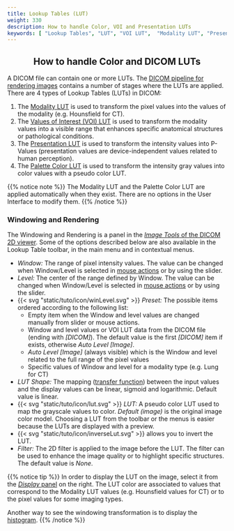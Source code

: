 ```yaml
---
title: Lookup Tables (LUT)
weight: 330
description: How to handle Color, VOI and Presentation LUTs
keywords: [ "Lookup Tables", "LUT", "VOI LUT",  "Modality LUT", "Presentation LUT", "DICOM LUT", "DICOM VOI LUT", "DICOM Modality LUT", "DICOM Presentation LUT", "DICOM viewer", "free DICOM viewer"]
---
```


## <center>How to handle Color and DICOM LUTs</center>

A DICOM file can contain one or more LUTs. The [DICOM pipeline for rendering images](https://dicom.nema.org/medical/dicom/current/output/chtml/part04/sect_N.2.html) contains a number of stages where the LUTs are applied. There are 4 types of Lookup Tables (LUTs) in DICOM:
1. The [Modality LUT](https://dicom.nema.org/medical/dicom/current/output/chtml/part03/sect_C.11.html) is used to transform the pixel values into the values of the modality (e.g. Hounsfield for CT).
2. The [Values of Interest (VOI) LUT](https://dicom.nema.org/medical/dicom/current/output/chtml/part03/sect_C.11.2.html) is used to transform the modality values into a visible range that enhances specific anatomical structures or pathological conditions.
3. The [Presentation LUT](https://dicom.nema.org/medical/dicom/current/output/chtml/part03/sect_C.11.6.html) is used to transform the intensity values into P-Values (presentation values are device-independent values related to human perception).
4. The [Palette Color LUT](https://dicom.nema.org/medical/dicom/current/output/chtml/part03/sect_C.7.9.html) is used to transform the intensity gray values into color values with a pseudo color LUT.

{{% notice note %}}
The Modality LUT and the Palette Color LUT are applied automatically when they exist. There are no options in the User Interface to modify them.
{{% /notice %}}

### Windowing and Rendering

The Windowing and Rendering is a panel in the [_Image Tools_ of the DICOM 2D viewer](../dicom-2d-viewer/#image-tools). Some of the options described below are also available in the Lookup Table toolbar, in the main menu and in contextual menus.

* _Window:_ The range of pixel intensity values. The value can be changed when Window/Level is selected in [mouse actions](../dicom-2d-viewer/#toolbars) or by using the slider.
* _Level:_ The center of the range defined by Window. The value can be changed when Window/Level is selected in [mouse actions](../dicom-2d-viewer/#toolbars) or by using the slider.
* {{< svg "static/tuto/icon/winLevel.svg" >}} _Preset:_ The possible items ordered according to the following list:
  * Empty item when the Window and level values are changed manually from slider or mouse actions. 
  * Window and level values or VOI LUT data from the DICOM file (ending with _[DICOM]_). The default value is the first _[DICOM]_ item if exists, otherwise _Auto Level [Image]_.
  * _Auto Level [Image]_  (always visible) which is the Window and level related to the full range of the pixel values
  * Specific values of Window and level for a modality type  (e.g. Lung for CT)
* _LUT Shape:_ The mapping ([transfer function](https://dicom.nema.org/medical/dicom/current/output/chtml/part17/chapter_Y.html)) between the input values and the display values can be linear, sigmoid and logarithmic. Default value is linear.
* {{< svg "static/tuto/icon/lut.svg" >}} _LUT:_ A pseudo color LUT used to map the grayscale values to color. _Default (image)_ is the original image color model. Choosing a LUT from the toolbar or the menus is easier because the LUTs are displayed with a preview.
* {{< svg "static/tuto/icon/inverseLut.svg" >}} allows you to invert the LUT.
* _Filter:_ The 2D filter is applied to the image before the LUT. The filter can be used to enhance the image quality or to highlight specific structures. The default value is _None_.

{{% notice tip %}}
In order to display the LUT on the image, select it from the [_Display_ panel](../dicom-2d-viewer/#display) on the right. The LUT color are associated to values that correspond to the Modality LUT values (e.g. Hounsfield values for CT) or to the pixel values for some imaging types.

Another way to see the windowing transformation is to display the [histogram](../histogram).
{{% /notice %}}
